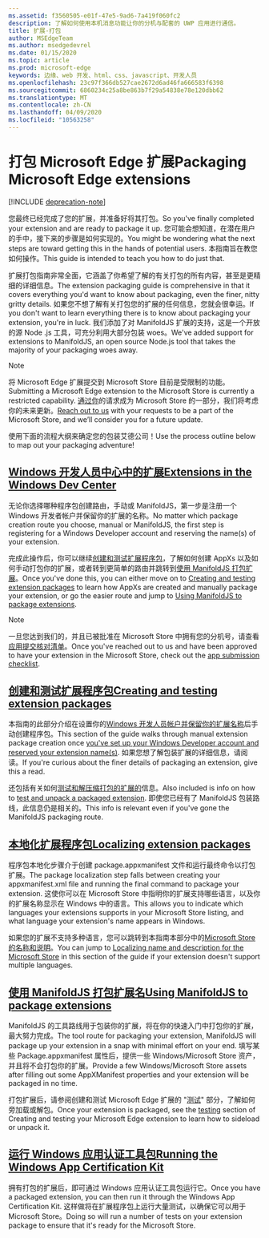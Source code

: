 ```yaml
---
ms.assetid: f3560505-e01f-47e5-9ad6-7a419f060fc2
description: 了解如何使用本机消息功能让你的分机与配套的 UWP 应用进行通信。
title: 扩展-打包
author: MSEdgeTeam
ms.author: msedgedevrel
ms.date: 01/15/2020
ms.topic: article
ms.prod: microsoft-edge
keywords: 边缘、web 开发、html、css、javascript、开发人员
ms.openlocfilehash: 23c97f366db527cae2672d6ad46fa666583f6398
ms.sourcegitcommit: 6860234c25a8be863b7f29a54838e78e120dbb62
ms.translationtype: MT
ms.contentlocale: zh-CN
ms.lasthandoff: 04/09/2020
ms.locfileid: "10563258"
---
```

# <span data-ttu-id="54311-104">打包 Microsoft Edge 扩展</span><span class="sxs-lookup"><span data-stu-id="54311-104">Packaging Microsoft Edge extensions</span></span>  

[!INCLUDE [deprecation-note](../includes/deprecation-note.md)]  

<span data-ttu-id="54311-105">您最终已经完成了您的扩展，并准备好将其打包。</span><span class="sxs-lookup"><span data-stu-id="54311-105">So you've finally completed your extension and are ready to package it up.</span></span> <span data-ttu-id="54311-106">您可能会想知道，在潜在用户的手中，接下来的步骤是如何实现的。</span><span class="sxs-lookup"><span data-stu-id="54311-106">You might be wondering what the next steps are toward getting this in the hands of potential users.</span></span> <span data-ttu-id="54311-107">本指南旨在教您如何操作。</span><span class="sxs-lookup"><span data-stu-id="54311-107">This guide is intended to teach you how to do just that.</span></span>

<span data-ttu-id="54311-108">扩展打包指南非常全面，它涵盖了你希望了解的有关打包的所有内容，甚至是更精细的详细信息。</span><span class="sxs-lookup"><span data-stu-id="54311-108">The extension packaging guide is comprehensive in that it covers everything you'd want to know about packaging, even the finer, nitty gritty details.</span></span> <span data-ttu-id="54311-109">如果您不想了解有关打包您的扩展的任何信息，您就会很幸运。</span><span class="sxs-lookup"><span data-stu-id="54311-109">If you don't want to learn everything there is to know about packaging your extension, you're in luck.</span></span> <span data-ttu-id="54311-110">我们添加了对 ManifoldJS 扩展的支持，这是一个开放的源 Node .js 工具，可充分利用大部分包装 woes。</span><span class="sxs-lookup"><span data-stu-id="54311-110">We've added support for extensions to ManifoldJS, an open source Node.js tool that takes the majority of your packaging woes away.</span></span>

> [!NOTE]
> <span data-ttu-id="54311-111">将 Microsoft Edge 扩展提交到 Microsoft Store 目前是受限制的功能。</span><span class="sxs-lookup"><span data-stu-id="54311-111">Submitting a Microsoft Edge extension to the Microsoft Store is currently a restricted capability.</span></span> <span data-ttu-id="54311-112">[通过你](https://aka.ms/extension-request)的请求成为 Microsoft Store 的一部分，我们将考虑你的未来更新。</span><span class="sxs-lookup"><span data-stu-id="54311-112">[Reach out to us](https://aka.ms/extension-request) with your requests to be a part of the Microsoft Store, and we’ll consider you for a future update.</span></span>


<span data-ttu-id="54311-113">使用下面的流程大纲来确定您的包装艾德公司！</span><span class="sxs-lookup"><span data-stu-id="54311-113">Use the process outline below to map out your packaging adventure!</span></span>


## [<span data-ttu-id="54311-114">Windows 开发人员中心中的扩展</span><span class="sxs-lookup"><span data-stu-id="54311-114">Extensions in the Windows Dev Center</span></span>](./packaging/extensions-in-the-windows-dev-center.md)

<span data-ttu-id="54311-115">无论你选择哪种程序包创建路由，手动或 ManifoldJS，第一步是注册一个 Windows 开发者帐户并保留你的扩展的名称。</span><span class="sxs-lookup"><span data-stu-id="54311-115">No matter which package creation route you choose, manual or ManifoldJS, the first step is registering for a Windows Developer account and reserving the name(s) of your extension.</span></span>

<span data-ttu-id="54311-116">完成此操作后，你可以继续[创建和测试扩展程序包](./packaging/creating-and-testing-extension-packages.md)，了解如何创建 AppXs 以及如何手动打包你的扩展，或者转到更简单的路由并跳转到[使用 ManifoldJS 打包扩展](./packaging/using-ManifoldJS-to-package-extensions.md)。</span><span class="sxs-lookup"><span data-stu-id="54311-116">Once you've done this, you can either move on to [Creating and testing extension packages](./packaging/creating-and-testing-extension-packages.md) to learn how AppXs are created and manually package your extension, or go the easier route and jump to [Using ManifoldJS to package extensions](./packaging/using-ManifoldJS-to-package-extensions.md).</span></span>

> [!NOTE]
> <span data-ttu-id="54311-117">一旦您达到我们的，并且已被批准在 Microsoft Store 中拥有您的分机号，请查看[应用提交核对清单](https://docs.microsoft.com/windows/uwp/publish/app-submissions)。</span><span class="sxs-lookup"><span data-stu-id="54311-117">Once you've reached out to us and have been approved to have your extension in the Microsoft Store, check out the [app submission checklist](https://docs.microsoft.com/windows/uwp/publish/app-submissions).</span></span>


## [<span data-ttu-id="54311-118">创建和测试扩展程序包</span><span class="sxs-lookup"><span data-stu-id="54311-118">Creating and testing extension packages</span></span>](./packaging/creating-and-testing-extension-packages.md)

<span data-ttu-id="54311-119">本指南的此部分介绍在设置你的[Windows 开发人员帐户并保留你的扩展名称](./packaging/extensions-in-the-windows-Dev-Center.md)后手动创建程序包。</span><span class="sxs-lookup"><span data-stu-id="54311-119">This section of the guide walks through manual extension package creation once [you've set up your Windows Developer account and reserved your extension name(s)](./packaging/extensions-in-the-windows-Dev-Center.md).</span></span> <span data-ttu-id="54311-120">如果您想了解包装扩展的详细信息，请阅读。</span><span class="sxs-lookup"><span data-stu-id="54311-120">If you're curious about the finer details of packaging an extension, give this a read.</span></span>

<span data-ttu-id="54311-121">还包括有关如何[测试和解压缩打包的扩展的](./packaging/creating-and-testing-extension-packages.md#testing-an-appx-package)信息。</span><span class="sxs-lookup"><span data-stu-id="54311-121">Also included is info on how to [test and unpack a packaged extension](./packaging/creating-and-testing-extension-packages.md#testing-an-appx-package).</span></span> <span data-ttu-id="54311-122">即使您已经有了 ManifoldJS 包装路线，此信息仍是相关的。</span><span class="sxs-lookup"><span data-stu-id="54311-122">This info is relevant even if you've gone the ManifoldJS packaging route.</span></span>

## [<span data-ttu-id="54311-123">本地化扩展程序包</span><span class="sxs-lookup"><span data-stu-id="54311-123">Localizing extension packages</span></span>](./packaging/localizing-extension-packages.md)
<span data-ttu-id="54311-124">程序包本地化步骤介于创建 package.appxmanifest 文件和运行最终命令以打包扩展。</span><span class="sxs-lookup"><span data-stu-id="54311-124">The package localization step falls between creating your appxmanifest.xml file and running the final command to package your extension.</span></span>
<span data-ttu-id="54311-125">这使你可以在 Microsoft Store 中指明你的扩展支持哪些语言，以及你的扩展名称显示在 Windows 中的语言。</span><span class="sxs-lookup"><span data-stu-id="54311-125">This allows you to indicate which languages your extensions supports in your Microsoft Store listing, and what language your extension's name appears in Windows.</span></span>

<span data-ttu-id="54311-126">如果您的扩展不支持多种语言，您可以跳转到本指南本部分中的[Microsoft Store 的名称和说明](./packaging/localizing-extension-packages.md#localizing-name-and-description-in-the-microsoft-store)。</span><span class="sxs-lookup"><span data-stu-id="54311-126">You can jump to [Localizing name and description for the Microsoft Store](./packaging/localizing-extension-packages.md#localizing-name-and-description-in-the-microsoft-store) in this section of the guide if your extension doesn't support multiple languages.</span></span>

## [<span data-ttu-id="54311-127">使用 ManifoldJS 打包扩展名</span><span class="sxs-lookup"><span data-stu-id="54311-127">Using ManifoldJS to package extensions</span></span>](./packaging/using-ManifoldJS-to-package-extensions.md)

<span data-ttu-id="54311-128">ManifoldJS 的工具路线用于包装你的扩展，将在你的快速入门中打包你的扩展，最大努力完成。</span><span class="sxs-lookup"><span data-stu-id="54311-128">The tool route for packaging your extension, ManifoldJS will package up your extension in a snap with minimal effort on your end.</span></span> <span data-ttu-id="54311-129">填写某些 Package.appxmanifest 属性后，提供一些 Windows/Microsoft Store 资产，并且将不会打包你的扩展。</span><span class="sxs-lookup"><span data-stu-id="54311-129">Provide a few Windows/Microsoft Store assets after filling out some AppXManifest properties and your extension will be packaged in no time.</span></span>

<span data-ttu-id="54311-130">打包扩展后，请参阅创建和测试 Microsoft Edge 扩展的 "[测试](./packaging/creating-and-testing-extension-packages.md#testing-an-appx-package)" 部分，了解如何旁加载或解包。</span><span class="sxs-lookup"><span data-stu-id="54311-130">Once your extension is packaged, see the [testing](./packaging/creating-and-testing-extension-packages.md#testing-an-appx-package) section of Creating and testing your Microsoft Edge extension to learn how to sideload or unpack it.</span></span>


## [<span data-ttu-id="54311-131">运行 Windows 应用认证工具包</span><span class="sxs-lookup"><span data-stu-id="54311-131">Running the Windows App Certification Kit</span></span>](./packaging/running-the-windows-app-certification-kit.md)

<span data-ttu-id="54311-132">拥有打包的扩展后，即可通过 Windows 应用认证工具包运行它。</span><span class="sxs-lookup"><span data-stu-id="54311-132">Once you have a packaged extension, you can then run it through the Windows App Certification Kit.</span></span> <span data-ttu-id="54311-133">这样做将在扩展程序包上运行大量测试，以确保它可以用于 Microsoft Store。</span><span class="sxs-lookup"><span data-stu-id="54311-133">Doing so will run a number of tests on your extension package to ensure that it's ready for the Microsoft Store.</span></span>
